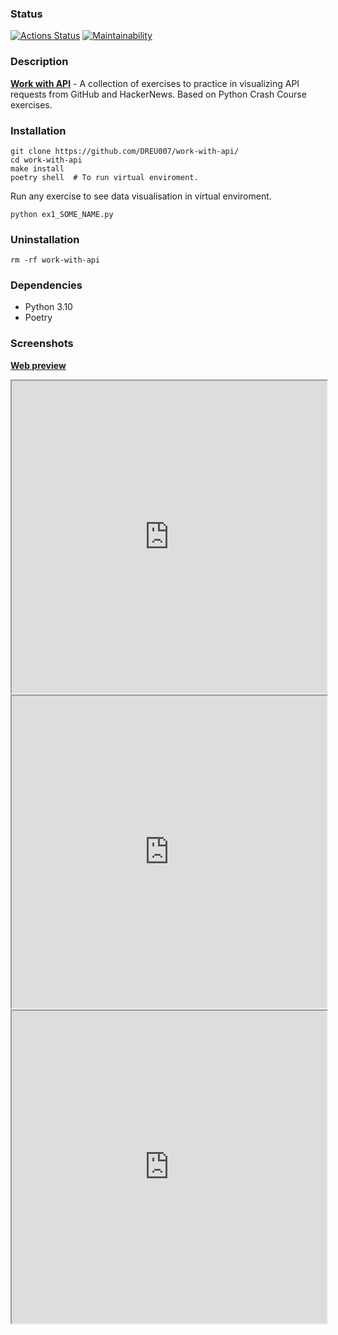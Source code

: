 ### Status
[![Actions Status](https://github.com/DREU007/work-with-api/actions/workflows/pyci.yml/badge.svg)](https://github.com/DREU007/work-with-api/actions) [![Maintainability](https://api.codeclimate.com/v1/badges/77b1fba35054da780593/maintainability)](https://codeclimate.com/github/DREU007/work-with-api/maintainability)
### Description
**[Work with API](https://github.com/DREU007/work-with-api "GitHub")** - A collection of exercises to practice in visualizing API requests from GitHub and HackerNews. Based on Python Crash Course exercises.

### Installation
```
git clone https://github.com/DREU007/work-with-api/
cd work-with-api
make install
poetry shell  # To run virtual enviroment.
```
Run any exercise to see data visualisation in virtual enviroment.
```
python ex1_SOME_NAME.py
```

### Uninstallation
```
rm -rf work-with-api
```

### Dependencies
* Python 3.10
* Poetry

### Screenshots
**[Web preview](https://dreu007.github.io/work-with-api/ "GitHub Pages")**

<iframe src="https://dreu007.github.io/work-with-api/examples/python_repos.html" width="100%" height="500"></iframe>

<iframe src="https://dreu007.github.io/work-with-api/examples/github_repos.html" width="100%" height="500"></iframe>

<iframe src="https://dreu007.github.io/work-with-api/examples/hn_active_comments.html" width="100%" height="500"></iframe>
